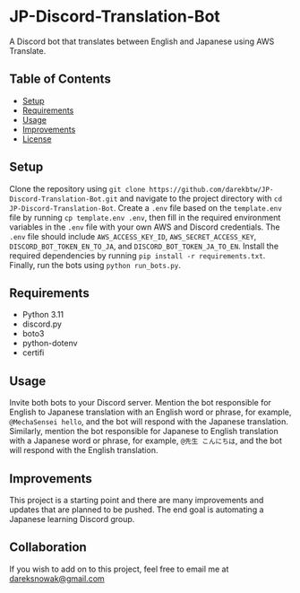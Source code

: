 # JP-Discord-Translation-Bot

A Discord bot that translates between English and Japanese using AWS Translate.

## Table of Contents

- [Setup](#setup)
- [Requirements](#requirements)
- [Usage](#usage)
- [Improvements](#improvements)
- [License](#license)

## Setup

Clone the repository using `git clone https://github.com/darekbtw/JP-Discord-Translation-Bot.git` and navigate to the project directory with `cd JP-Discord-Translation-Bot`. Create a `.env` file based on the `template.env` file by running `cp template.env .env`, then fill in the required environment variables in the `.env` file with your own AWS and Discord credentials. The `.env` file should include `AWS_ACCESS_KEY_ID`, `AWS_SECRET_ACCESS_KEY`, `DISCORD_BOT_TOKEN_EN_TO_JA`, and `DISCORD_BOT_TOKEN_JA_TO_EN`. Install the required dependencies by running `pip install -r requirements.txt`. Finally, run the bots using `python run_bots.py`.

## Requirements

- Python 3.11
- discord.py
- boto3
- python-dotenv
- certifi

## Usage

Invite both bots to your Discord server. Mention the bot responsible for English to Japanese translation with an English word or phrase, for example, `@MechaSensei hello`, and the bot will respond with the Japanese translation. Similarly, mention the bot responsible for Japanese to English translation with a Japanese word or phrase, for example, `@先生 こんにちは`, and the bot will respond with the English translation.

## Improvements

This project is a starting point and there are many improvements and updates that are planned to be pushed. The end goal is automating a Japanese learning Discord group.

## Collaboration

If you wish to add on to this project, feel free to email me at dareksnowak@gmail.com
